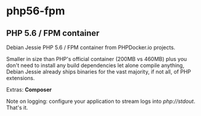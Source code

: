 # php56-fpm

PHP 5.6 / FPM container
-----------------------------------
Debian Jessie PHP 5.6 / FPM container from PHPDocker.io projects.

Smaller in size than PHP's official container (200MB vs 460MB) plus you don't need to install any build dependencies let alone compile anything, Debian Jessie already ships binaries for the vast majority, if not all, of PHP extensions.

Extras:
**Composer**

Note on logging: configure your application to stream logs into *php://stdout*. That's it.
